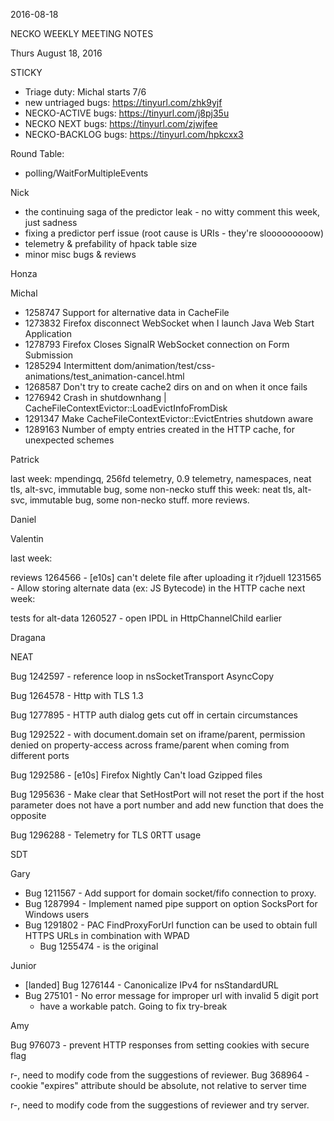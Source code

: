 2016-08-18

NECKO WEEKLY MEETING NOTES

Thurs August 18, 2016

STICKY

- Triage duty: Michal starts 7/6
-  new untriaged bugs: https://tinyurl.com/zhk9yjf
- NECKO-ACTIVE bugs: https://tinyurl.com/j8pj35u
- NECKO NEXT bugs: https://tinyurl.com/zjwjfee
- NECKO-BACKLOG bugs:  https://tinyurl.com/hpkcxx3

Round Table:

 - polling/WaitForMultipleEvents

Nick

 - the continuing saga of the predictor leak - no witty comment this week, just sadness
 - fixing a predictor perf issue (root cause is URIs - they're slooooooooow)
 - telemetry & prefability of hpack table size
 - minor misc bugs & reviews

Honza

Michal

 - 1258747 Support for alternative data in CacheFile
 - 1273832 Firefox disconnect WebSocket when I launch Java Web Start Application
 - 1278793 Firefox Closes SignalR WebSocket connection on Form Submission
 - 1285294 Intermittent dom/animation/test/css-animations/test_animation-cancel.html
 - 1268587 Don't try to create cache2 dirs on and on when it once fails
 - 1276942 Crash in shutdownhang | CacheFileContextEvictor::LoadEvictInfoFromDisk
 - 1291347 Make CacheFileContextEvictor::EvictEntries shutdown aware
 - 1289163 Number of empty entries created in the HTTP cache, for unexpected schemes

Patrick

  last week: mpendingq, 256fd telemetry, 0.9 telemetry, namespaces, neat tls, alt-svc, immutable bug, some non-necko stuff
  this week: neat tls, alt-svc, immutable bug, some non-necko stuff. more reviews.

Daniel

Valentin

last week:

 reviews
 1264566 - [e10s] can't delete file after uploading it r?jduell
 1231565 - Allow storing alternate data (ex: JS Bytecode) in the HTTP cache
next week:

 tests for alt-data
 1260527 - open IPDL in HttpChannelChild earlier

Dragana

NEAT

Bug 1242597 -       reference loop in nsSocketTransport AsyncCopy

Bug 1264578 -       Http with TLS 1.3

Bug 1277895 -       HTTP auth dialog gets cut off in certain circumstances

Bug 1292522 -       with document.domain set on iframe/parent, permission denied on property-access across frame/parent when coming from different ports

Bug 1292586 -       [e10s] Firefox Nightly Can't load Gzipped files

Bug 1295636 -       Make clear that SetHostPort will not reset the port if the host parameter does not have a port number and add new function that does the opposite

Bug 1296288 -       Telemetry for TLS 0RTT usage

SDT

Gary

- Bug 1211567 - Add support for domain socket/fifo connection to proxy.
- Bug 1287994 - Implement named pipe support on option SocksPort for Windows users
- Bug 1291802 - PAC FindProxyForUrl function can be used to obtain full HTTPS URLs in combination with WPAD
  - Bug 1255474 - is the original

Junior

- [landed] Bug 1276144 - Canonicalize IPv4 for nsStandardURL
- Bug 275101 - No error message for improper url with invalid 5 digit port
  - have a workable patch. Going to fix try-break

Amy

Bug 976073 - prevent HTTP responses from setting cookies with secure flag

   r-, need to modify code from the suggestions of reviewer.
Bug 368964 - cookie "expires" attribute should be absolute, not relative to server time

   r-, need to modify code from the suggestions of reviewer and try server.

